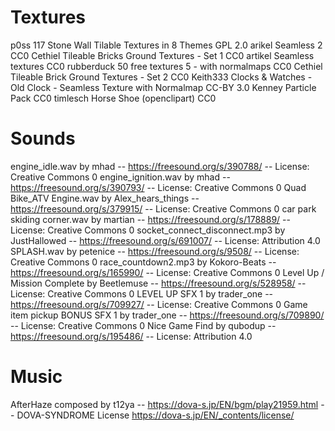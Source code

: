 # Textures
p0ss	117 Stone Wall Tilable Textures in 8 Themes	GPL 2.0
arikel	Seamless 2	CC0
Cethiel	Tileable Bricks Ground Textures - Set 1	CC0
artikel Seamless textures	CC0
rubberduck	50 free textures 5 - with normalmaps	CC0
Cethiel	Tileable Brick Ground Textures - Set 2	CC0
Keith333	Clocks & Watches - Old Clock - Seamless Texture with Normalmap	CC-BY 3.0
Kenney	Particle Pack	CC0
timlesch	Horse Shoe (openclipart)	CC0

# Sounds
engine_idle.wav by mhad -- https://freesound.org/s/390788/ -- License: Creative Commons 0
engine_ignition.wav by mhad -- https://freesound.org/s/390793/ -- License: Creative Commons 0
Quad Bike_ATV Engine.wav by Alex_hears_things -- https://freesound.org/s/379915/ -- License: Creative Commons 0
car park skiding corner.wav by martian -- https://freesound.org/s/178889/ -- License: Creative Commons 0
socket_connect_disconnect.mp3 by JustHallowed -- https://freesound.org/s/691007/ -- License: Attribution 4.0
SPLASH.wav by petenice -- https://freesound.org/s/9508/ -- License: Creative Commons 0
race_countdown2.mp3 by Kokoro-Beats -- https://freesound.org/s/165990/ -- License: Creative Commons 0
Level Up / Mission Complete by Beetlemuse -- https://freesound.org/s/528958/ -- License: Creative Commons 0
LEVEL UP SFX 1 by trader_one -- https://freesound.org/s/709927/ -- License: Creative Commons 0
Game item pickup BONUS SFX 1 by trader_one -- https://freesound.org/s/709890/ -- License: Creative Commons 0
Nice Game Find by qubodup -- https://freesound.org/s/195486/ -- License: Attribution 4.0

# Music
AfterHaze composed by t12ya -- https://dova-s.jp/EN/bgm/play21959.html -- DOVA-SYNDROME License https://dova-s.jp/EN/_contents/license/